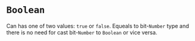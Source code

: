 # `Boolean`
Can has one of two values: `true` or `false`. Equeals to bit-`Number` type and there is no need for cast bit-`Number` to `Boolean` or vice versa.
